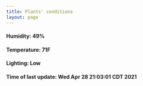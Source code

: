 ```yaml
---
title: Plants' conditions
layout: page
---
```



#### Humidity: 49%
#### Temperature: 71F
#### Lighting: Low
#### Time of last update: Wed Apr 28 21:03:01 CDT 2021
